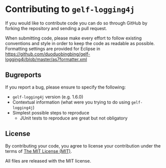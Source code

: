 # Contributing to `gelf-logging4j`

If you would like to contribute code you can do so through GitHub by forking the repository and sending a pull request.

When submitting code, please make every effort to follow existing conventions and style in order to keep the code as readable as possible.
Formatting settings are provided for Eclipse in https://github.com/duoduobingbing/gelf-logging4j/blob/master/as7formatter.xml

## Bugreports

If you report a bug, please ensure to specify the following:

* `gelf-logging4j` version (e.g. 1.6.0)
* Contextual information (what were you trying to do using `gelf-logging4j`)
* Simplest possible steps to reproduce
   * JUnit tests to reproduce are great but not obligatory

## License

By contributing your code, you agree to license your contribution under the terms of [The MIT License (MIT)](http://opensource.org/licenses/MIT).

All files are released with the MIT license.